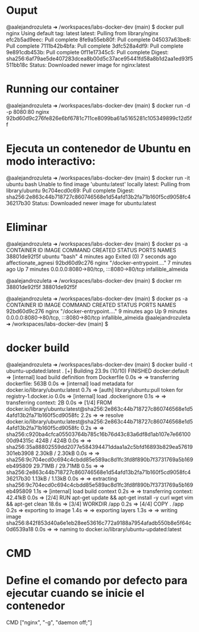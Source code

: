 # Ouput
@aalejandrozuleta ➜ /workspaces/labs-docker-dev (main) $ docker pull nginx
Using default tag: latest
latest: Pulling from library/nginx
efc2b5ad9eec: Pull complete 
8fe9a55eb80f: Pull complete 
045037a63be8: Pull complete 
7111b42b4bfa: Pull complete 
3dfc528a4df9: Pull complete 
9e891cdb453b: Pull complete 
0f11e17345c5: Pull complete 
Digest: sha256:6af79ae5de407283dcea8b00d5c37ace95441fd58a8b1d2aa1ed93f5511bb18c
Status: Downloaded newer image for nginx:latest

# Running our container 
@aalejandrozuleta ➜ /workspaces/labs-docker-dev (main) $ docker run -d -p 8080:80 nginx
92bd60d9c276fe826e6bf6781c711ce8099ba61a5165281c105349899c12d5ff

#  Ejecuta un contenedor de Ubuntu en modo interactivo:
@aalejandrozuleta ➜ /workspaces/labs-docker-dev (main) $ docker run -it ubuntu bash
Unable to find image 'ubuntu:latest' locally
latest: Pulling from library/ubuntu
9c704ecd0c69: Pull complete 
Digest: sha256:2e863c44b718727c860746568e1d54afd13b2fa71b160f5cd9058fc436217b30
Status: Downloaded newer image for ubuntu:latest

# Eliminar
@aalejandrozuleta ➜ /workspaces/labs-docker-dev (main) $ docker ps -a
CONTAINER ID   IMAGE     COMMAND                  CREATED         STATUS                     PORTS                                   NAMES
38801de92f5f   ubuntu    "bash"                   4 minutes ago   Exited (0) 7 seconds ago                                           affectionate_agnesi
92bd60d9c276   nginx     "/docker-entrypoint.…"   7 minutes ago   Up 7 minutes               0.0.0.0:8080->80/tcp, :::8080->80/tcp   infallible_almeida

@aalejandrozuleta ➜ /workspaces/labs-docker-dev (main) $ docker rm 38801de92f5f
38801de92f5f

@aalejandrozuleta ➜ /workspaces/labs-docker-dev (main) $ docker ps -a
CONTAINER ID   IMAGE     COMMAND                  CREATED         STATUS         PORTS                                   NAMES
92bd60d9c276   nginx     "/docker-entrypoint.…"   9 minutes ago   Up 9 minutes   0.0.0.0:8080->80/tcp, :::8080->80/tcp   infallible_almeida
@aalejandrozuleta ➜ /workspaces/labs-docker-dev (main) $ 


# docker build
@aalejandrozuleta ➜ /workspaces/labs-docker-dev (main) $ docker build -t ubuntu-updated:latest .
[+] Building 23.9s (10/10) FINISHED                                                                  docker:default
 => [internal] load build definition from Dockerfile                                                           0.0s
 => => transferring dockerfile: 563B                                                                           0.0s
 => [internal] load metadata for docker.io/library/ubuntu:latest                                               0.7s
 => [auth] library/ubuntu:pull token for registry-1.docker.io                                                  0.0s
 => [internal] load .dockerignore                                                                              0.1s
 => => transferring context: 2B                                                                                0.0s
 => [1/4] FROM docker.io/library/ubuntu:latest@sha256:2e863c44b718727c860746568e1d54afd13b2fa71b160f5cd9058fc  2.2s
 => => resolve docker.io/library/ubuntu:latest@sha256:2e863c44b718727c860746568e1d54afd13b2fa71b160f5cd9058fc  0.2s
 => => sha256:c920ba4cfca05503764b785c16b76d43c83a6df8d1ab107e7e6610000d94315c 424B / 424B                     0.0s
 => => sha256:35a88802559dd2077e584394471ddaa1a2c5bfd16893b829ea57619301eb3908 2.30kB / 2.30kB                 0.0s
 => => sha256:9c704ecd0c694c4cbdd85e589ac8d1fc3fd8f890b7f3731769a5b169eb495809 29.71MB / 29.71MB               0.5s
 => => sha256:2e863c44b718727c860746568e1d54afd13b2fa71b160f5cd9058fc436217b30 1.13kB / 1.13kB                 0.0s
 => => extracting sha256:9c704ecd0c694c4cbdd85e589ac8d1fc3fd8f890b7f3731769a5b169eb495809                      1.1s
 => [internal] load build context                                                                              0.2s
 => => transferring context: 42.41kB                                                                           0.0s
 => [2/4] RUN apt-get update && apt-get install -y     curl     wget     vim     && apt-get clean             18.6s
 => [3/4] WORKDIR /app                                                                                         0.2s
 => [4/4] COPY . /app                                                                                          0.2s
 => exporting to image                                                                                         1.4s
 => => exporting layers                                                                                        1.3s
 => => writing image sha256:842f853d40a6e1eb28ee53616c772a9188a7954afadb550b8e5f64c0d6539a18                   0.0s
 => => naming to docker.io/library/ubuntu-updated:latest   

# CMD
# Define el comando por defecto para ejecutar cuando se inicie el contenedor
CMD ["nginx", "-g", "daemon off;"]